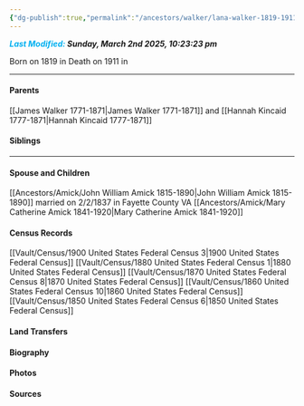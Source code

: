 ```yaml
---
{"dg-publish":true,"permalink":"/ancestors/walker/lana-walker-1819-1911/","tags":["Lana-Walker"]}
---
```


***<font color="#00b0f0">Last Modified:</font> Sunday, March 2nd 2025, 10:23:23 pm***

Born on  1819 in <!-- link to place -->
Death on 1911 in <!-- link to place -->

---
#### Parents

[[James Walker 1771-1871\|James Walker 1771-1871]] and [[Hannah Kincaid 1777-1871\|Hannah Kincaid 1777-1871]]
#### Siblings
<!-- Link to sibling -->

---
#### Spouse and Children
[[Ancestors/Amick/John William Amick 1815-1890\|John William Amick 1815-1890]] married on 2/2/1837 in Fayette County VA
[[Ancestors/Amick/Mary Catherine Amick 1841-1920\|Mary Catherine Amick 1841-1920]]

#### Census Records
[[Vault/Census/1900 United States Federal Census 3\|1900 United States Federal Census]]
[[Vault/Census/1880 United States Federal Census 1\|1880 United States Federal Census]]
[[Vault/Census/1870 United States Federal Census 8\|1870 United States Federal Census]]
[[Vault/Census/1860 United States Federal Census 10\|1860 United States Federal Census]]
[[Vault/Census/1850 United States Federal Census 6\|1850 United States Federal Census]]
#### Land Transfers

#### Biography

#### Photos

#### Sources

